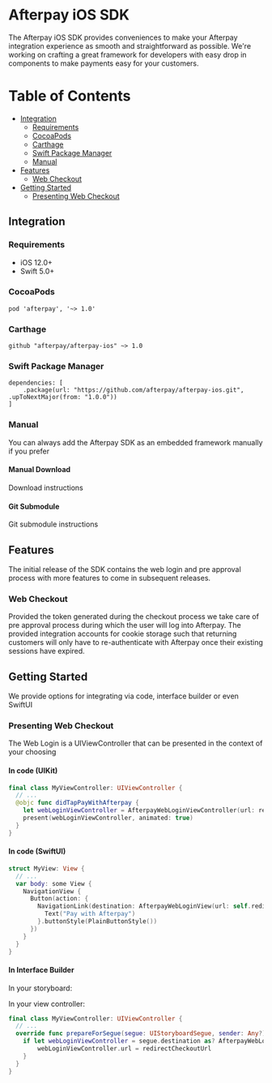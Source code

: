 # Afterpay iOS SDK
The Afterpay iOS SDK provides conveniences to make your Afterpay integration experience as smooth and straightforward as possible. We're working on crafting a great framework for developers with easy drop in components to make payments easy for your customers.

# Table of Contents

* [Integration](#integration)
  * [Requirements](#requirements)
  * [CocoaPods](#cocoapods)
  * [Carthage](#carthage)
  * [Swift Package Manager](#swift-package-manager)
  * [Manual](#manual)
* [Features](#features)
  * [Web Checkout](#web-checkout)
* [Getting Started](#getting-started)
  * [Presenting Web Checkout](#presenting-web-checkout)

## Integration

### Requirements
- iOS 12.0+
- Swift 5.0+

### CocoaPods

```
pod 'afterpay', '~> 1.0'
```

### Carthage

```
github "afterpay/afterpay-ios" ~> 1.0
```

### Swift Package Manager

```
dependencies: [
    .package(url: "https://github.com/afterpay/afterpay-ios.git", .upToNextMajor(from: "1.0.0"))
]
```

### Manual
You can always add the Afterpay SDK as an embedded framework manually if you prefer

#### Manual Download
Download instructions

#### Git Submodule
Git submodule instructions

## Features
The initial release of the SDK contains the web login and pre approval process with more features to come in subsequent releases.

### Web Checkout
Provided the token generated during the checkout process we take care of pre approval process during which the user will log into Afterpay. The provided integration accounts for cookie storage such that returning customers will only have to re-authenticate with Afterpay once their existing sessions have expired.

## Getting Started
We provide options for integrating via code, interface builder or even SwiftUI

### Presenting Web Checkout
The Web Login is a UIViewController that can be presented in the context of your choosing

#### In code (UIKit)
```swift
final class MyViewController: UIViewController {
  // ...
  @objc func didTapPayWithAfterpay {
    let webLoginViewController = AfterpayWebLoginViewController(url: redirectCheckoutUrl)
    present(webLoginViewController, animated: true)
  }
}
```

#### In code (SwiftUI)
```swift
struct MyView: View {
  // ...
  var body: some View {
    NavigationView {
      Button(action: {
        NavigationLink(destination: AfterpayWebLoginView(url: self.redirectCheckoutUrl)) {
          Text("Pay with Afterpay")
        }.buttonStyle(PlainButtonStyle())
      })
    }
  }
}
```

#### In Interface Builder

In your storyboard:

In your view controller:
```swift
final class MyViewController: UIViewController {
  // ...
  override func prepareForSegue(segue: UIStoryboardSegue, sender: Any?) {
    if let webLoginViewController = segue.destination as? AfterpayWebLoginViewController {
        webLoginViewController.url = redirectCheckoutUrl
    }
  }
}
```